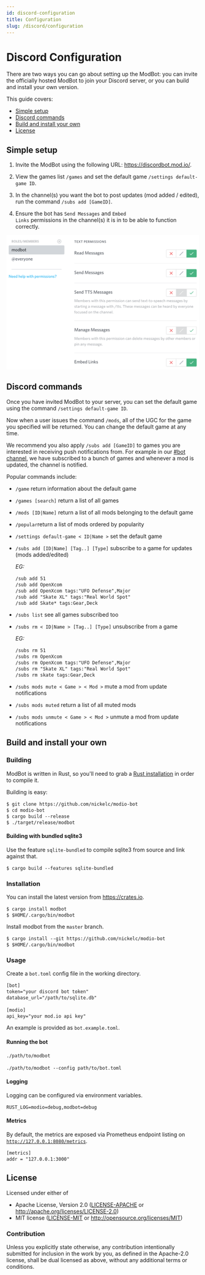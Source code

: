 ```yaml
---
id: discord-configuration
title: Configuration
slug: /discord/configuration
---
```


# Discord Configuration

There are two ways you can go about setting up the ModBot: you can invite the officially hosted ModBot to join your Discord server, or you can build and install your own version.

This guide covers:

* [Simple setup](#simple-setup)
* [Discord commands](#discord-commands)
* [Build and install your own](#build-and-install-your-own)
* [License](#license)

## Simple setup

1. Invite the ModBot using the following URL: https://discordbot.mod.io/.
2. View the games list <code>/games</code> and set the default game <code>/settings default-game ID</code>.
3. In the channel(s) you want the bot to post updates (mod added / edited), run the command <code>/subs add [GameID]</code>.

4. Ensure the bot has <code>Send Messages</code> and <code>Embed Links</code> permissions in the channel(s) it is in to be able to function correctly.

![Discord-ModBot-Roles](img/discordsetup1.png)

## Discord commands

Once you have invited ModBot to your server, you can set the default game using the command <code>/settings default-game ID</code>. 

Now when a user issues the command <code>/mods</code>, all of the UGC for the game you specified will be returned. You can change the default game at any time.

We recommend you also apply <code>/subs add [GameID]</code> to games you are interested in receiving push notifications from. For example in our [#bot channel](https://discord.gg/QR7DGD7), we have subscribed to a bunch of games and whenever a mod is updated, the channel is notified.


Popular commands include:

* <code>/game</code> return information about the default game
* <code>/games [search]</code> return a list of all games
* <code>/mods [ID|Name]</code> return a list of all mods belonging to the default game
* <code>/popular</code>return a list of mods ordered by popularity
* <code>/settings default-game < ID|Name ></code> set the default game
* <code>/subs add [ID|Name] [Tag..] [Type]</code> subscribe to a game for updates (mods added/edited)

    *EG:*


    ```
    /sub add 51
    /sub add OpenXcom
    /sub add OpenXcom tags:"UFO Defense",Major
    /sub add "Skate XL" tags:"Real World Spot"
    /sub add Skate* tags:Gear,Deck
    ```

* <code>/subs list</code> see all games subscribed too
* <code>/subs rm < ID|Name > [Tag..] [Type]</code> unsubscribe from a game

    *EG:*

    ```
    /subs rm 51
    /subs rm OpenXcom
    /subs rm OpenXcom tags:"UFO Defense",Major
    /subs rm "Skate XL" tags:"Real World Spot"
    /subs rm skate tags:Gear,Deck
    ```

* <code>/subs mods mute < Game > < Mod ></code> mute a mod from update notifications
* <code>/subs mods muted</code> return a list of all muted mods
* <code>/subs mods unmute < Game > < Mod ></code> unmute a mod from update notifications 

## Build and install your own

### Building

ModBot is written in Rust, so you'll need to grab a [Rust installation](https://www.rust-lang.org/tools/install) in order to compile it. 

Building is easy:

```
$ git clone https://github.com/nickelc/modio-bot
$ cd modio-bot
$ cargo build --release
$ ./target/release/modbot
```

#### Building with bundled sqlite3

Use the feature <code>sqlite-bundled</code> to compile sqlite3 from source and link against that.

```
$ cargo build --features sqlite-bundled
```

### Installation

You can install the latest version from https://crates.io.

```
$ cargo install modbot
$ $HOME/.cargo/bin/modbot
```

Install modbot from the <code>master</code> branch.

```
$ cargo install --git https://github.com/nickelc/modio-bot
$ $HOME/.cargo/bin/modbot
```

### Usage

Create a <code>bot.toml</code> config file in the working directory.

```
[bot]
token="your discord bot token"
database_url="/path/to/sqlite.db"

[modio]
api_key="your mod.io api key"
```

An example is provided as <code>bot.example.toml</code>.

#### Running the bot

```
./path/to/modbot

./path/to/modbot --config path/to/bot.toml
```

#### Logging

Logging can be configured via environment variables.

```
RUST_LOG=modio=debug,modbot=debug
```

#### Metrics

By default, the metrics are exposed via Prometheus endpoint listing on <code>http://127.0.0.1:8080/metrics</code>.

```
[metrics]
addr = "127.0.0.1:3000"
```

## License

Licensed under either of

* Apache License, Version 2.0 ([LICENSE-APACHE](https://github.com/modio/modio-discord-bot/blob/master/LICENSE-APACHE) or http://apache.org/licenses/LICENSE-2.0)
* MIT license ([LICENSE-MIT](https://github.com/modio/modio-discord-bot/blob/master/LICENSE-MIT) or http://opensource.org/licenses/MIT)

### Contribution

Unless you explicitly state otherwise, any contribution intentionally submitted for inclusion in the work by you, as defined in the Apache-2.0 license, shall be dual licensed as above, without any additional terms or conditions.